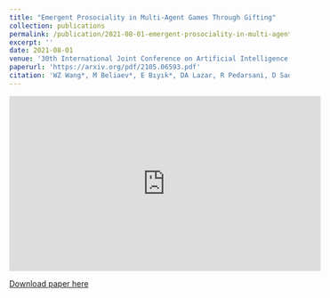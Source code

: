 ```yaml
---
title: "Emergent Prosociality in Multi-Agent Games Through Gifting"
collection: publications
permalink: /publication/2021-08-01-emergent-prosociality-in-multi-agent-games-through-gifting
excerpt: ''
date: 2021-08-01
venue: '30th International Joint Conference on Artificial Intelligence (IJCAI-21), Montreal, Quebec, Canada, Aug. 2021.'
paperurl: 'https://arxiv.org/pdf/2105.06593.pdf'
citation: 'WZ Wang*, M Beliaev*, E Bıyık*, DA Lazar, R Pedarsani, D Sadigh (*equal contribution). (2021). &quot;Emergent Prosociality in Multi-Agent Games Through Gifting.&quot; <i>30th International Joint Conference on Artificial Intelligence (IJCAI-21), Montreal, Quebec, Canada, Aug. 2021.</i>. doi:10.24963/ijcai.2021/61.'
---
```


<iframe width="560" height="315" src="https://www.youtube.com/embed/QxyWFvmCO7k" title="YouTube video player" frameborder="0" allow="accelerometer; autoplay; clipboard-write; encrypted-media; gyroscope; picture-in-picture" allowfullscreen></iframe>

[Download paper here](https://arxiv.org/pdf/2105.06593.pdf)
